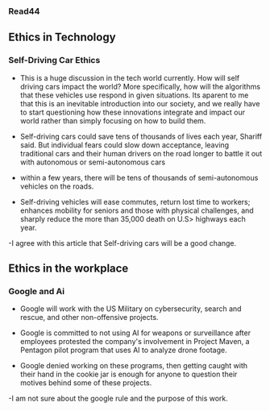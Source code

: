 ### Read44

## Ethics in Technology

### Self-Driving Car Ethics

- This is a huge discussion in the tech world currently. How will self driving cars impact the world? More specifically, how will the algorithms that these vehicles use respond in given situations. Its aparent to me that this is an inevitable introduction into our society, and we really have to start questioning how these innovations integrate and impact our world rather than simply focusing on how to build them.


- Self-driving cars could save tens of thousands of lives each year, Shariff said. But individual fears could slow down acceptance, leaving traditional cars and their human drivers on the road longer to battle it out with autonomous or semi-autonomous cars

- within a few years, there will be tens of thousands of semi-autonomous vehicles on the roads.

- Self-driving vehicles will ease commutes, return lost time to workers; enhances mobility for seniors and those with physical challenges, and sharply reduce the more than 35,000 death on U.S> highways each year.

-I agree with this article that Self-driving cars will be a good change.


## Ethics in the workplace

### Google and Ai
- Google will work with the US Military on cybersecurity, search and rescue, and other non-offensive projects.

- Google is committed to not using AI for weapons or surveillance after employees protested the company's involvement in Project Maven, a Pentagon pilot program that uses AI to analyze drone footage.

-   Google denied working on these programs, then getting caught with their hand in the cookie jar is enough for anyone to question their motives behind some of these projects.

-I am not sure about the google rule and the purpose of this work.






